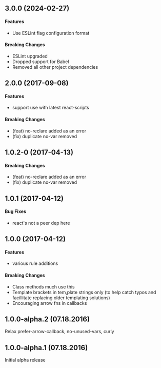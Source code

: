<a name="3.0.0"></a>
## 3.0.0 (2024-02-27)

#### Features

* Use ESLint flag configuration format

#### Breaking Changes

* ESLint upgraded
* Dropped support for Babel
* Removed all other project dependencies

<a name="2.0.0"></a>
## 2.0.0 (2017-09-08)

#### Features

* support use with latest react-scripts

#### Breaking Changes

* (feat) no-reclare added as an error
* (fix) duplicate no-var removed

<a name="1.0.2-0"></a>
## 1.0.2-0 (2017-04-13)

#### Breaking Changes

* (feat) no-reclare added as an error
* (fix) duplicate no-var removed

<a name="1.0.1"></a>
## 1.0.1 (2017-04-12)

#### Bug Fixes

* react's not a peer dep here

<a name="1.0.0"></a>
## 1.0.0 (2017-04-12)

#### Features

* various rule additions

#### Breaking Changes

* Class methods much use this
* Template brackets in tem,plate strings only
  (to help catch typos and facillitate replacing
   older templating solutions)
* Encouraging arrow fns in callbacks

## 1.0.0-alpha.2 (07.18.2016)

Relax prefer-arrow-callback, no-unused-vars, curly

## 1.0.0-alpha.1 (07.18.2016)

Initial alpha release
